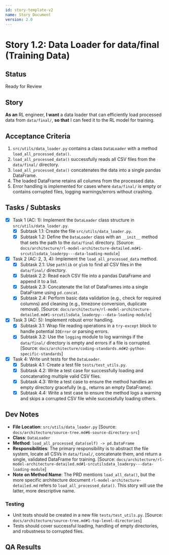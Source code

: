 ```yaml
---
id: story-template-v2
name: Story Document
version: 2.0
---
```


# Story 1.2: Data Loader for data/final (Training Data)

## Status
Ready for Review

## Story
**As an** RL engineer,
**I want** a data loader that can efficiently load processed data from `data/final/`,
**so that** I can feed it to the RL model for training.

## Acceptance Criteria
1. `src/utils/data_loader.py` contains a class `DataLoader` with a method `load_all_processed_data()`.
2. `load_all_processed_data()` successfully reads all CSV files from the `data/final/` directory.
3. `load_all_processed_data()` concatenates the data into a single pandas DataFrame.
4. The loaded DataFrame retains all columns from the processed data.
5. Error handling is implemented for cases where `data/final/` is empty or contains corrupted files, logging warnings/errors without crashing.

## Tasks / Subtasks
- [x] Task 1 (AC: 1): Implement the `DataLoader` class structure in `src/utils/data_loader.py`.
    - [x] Subtask 1.1: Create the file `src/utils/data_loader.py`.
    - [x] Subtask 1.2: Define the `DataLoader` class with an `__init__` method that sets the path to the `data/final` directory. [Source: `docs/architecture/rl-model-architecture-detailed.md#1-srcutilsdata_loaderpy---data-loading-module`]
- [x] Task 2 (AC: 2, 3, 4): Implement the `load_all_processed_data` method.
    - [x] Subtask 2.1: Use `pathlib` or `glob` to find all CSV files in the `data/final/` directory.
    - [x] Subtask 2.2: Read each CSV file into a pandas DataFrame and append it to a list.
    - [x] Subtask 2.3: Concatenate the list of DataFrames into a single DataFrame using `pd.concat`.
    - [x] Subtask 2.4: Perform basic data validation (e.g., check for required columns) and cleaning (e.g., timezone conversion, duplicate removal). [Source: `docs/architecture/rl-model-architecture-detailed.md#1-srcutilsdata_loaderpy---data-loading-module`]
- [x] Task 3 (AC: 5): Implement robust error handling.
    - [x] Subtask 3.1: Wrap file reading operations in a `try-except` block to handle potential `IOError` or parsing errors.
    - [x] Subtask 3.2: Use the `logging` module to log warnings if the `data/final/` directory is empty and errors if a file is corrupted. [Source: `docs/architecture/coding-standards.md#2-python-specific-standards`]
- [x] Task 4: Write unit tests for the `DataLoader`.
    - [x] Subtask 4.1: Create a test file `tests/test_utils.py`.
    - [x] Subtask 4.2: Write a test case for successfully loading and concatenating multiple valid CSV files.
    - [x] Subtask 4.3: Write a test case to ensure the method handles an empty directory gracefully (e.g., returns an empty DataFrame).
    - [x] Subtask 4.4: Write a test case to ensure the method logs a warning and skips a corrupted CSV file while successfully loading others.

## Dev Notes
- **File Location**: `src/utils/data_loader.py` [Source: `docs/architecture/source-tree.md#6-source-directory-src`]
- **Class**: `DataLoader`
- **Method**: `load_all_processed_data(self) -> pd.DataFrame`
- **Responsibilities**: The primary responsibility is to abstract the file system, locate all CSVs in `data/final/`, concatenate them, and return a single, validated DataFrame for training. [Source: `docs/architecture/rl-model-architecture-detailed.md#1-srcutilsdata_loaderpy---data-loading-module`]
- **Note on Method Name**: The PRD mentions `load_all_data()`, but the more specific architecture document `rl-model-architecture-detailed.md` refers to `load_all_processed_data()`. This story will use the latter, more descriptive name.

### Testing
- Unit tests should be created in a new file `tests/test_utils.py`. [Source: `docs/architecture/source-tree.md#1-top-level-directories`]
- Tests should cover successful loading, handling of empty directories, and robustness to corrupted files.

## QA Results
